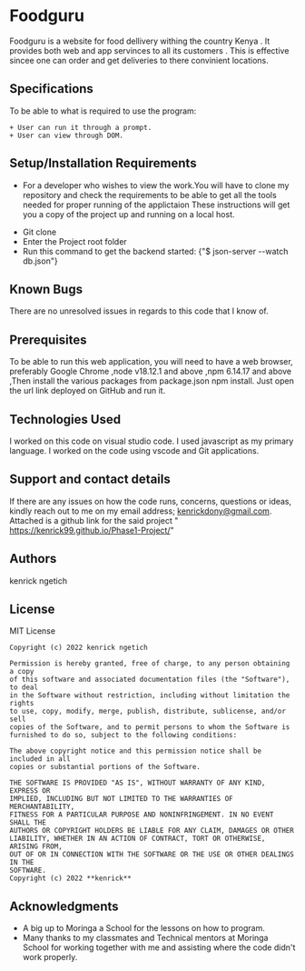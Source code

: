 # Foodguru

Foodguru is a website for food dellivery withing the country Kenya . It provides both web and app servinces to all its customers . This is effective sincee one can order and get deliveries to there convinient locations.
## Specifications
To be able to
what is required to use the program:
```
+ User can run it through a prompt.
+ User can view through DOM.

```
## Setup/Installation Requirements
* For a developer who wishes to view the work.You will have to clone my repository and check the requirements to be able to get all the tools needed for proper running of the applictaion 
These instructions will get you a copy of the project up and running on a local host.
+ Git clone 
+ Enter the Project root folder 
+ Run this command to get the backend started: {"$ json-server --watch db.json"}


## Known Bugs
There are no unresolved issues in regards to this code that I know of.

## Prerequisites
To be able to run this web application, you will need to have a web browser, preferably Google Chrome ,node v18.12.1 and above ,npm 6.14.17 and above ,Then install the various packages from package.json npm install.
Just open the url link deployed on GitHub and run it.


## Technologies Used
I worked on this code on visual studio code. I used javascript as my primary language. I worked on  the code using vscode and Git applications.

## Support and contact details
If there are any issues on how the code runs, concerns, questions or ideas, kindly reach out to me on my email address; 
kenrickdony@gmail.com.
Attached is a github link for the said project " https://kenrick99.github.io/Phase1-Project/"

## Authors

kenrick ngetich
## License
MIT License
```
Copyright (c) 2022 kenrick ngetich

Permission is hereby granted, free of charge, to any person obtaining a copy
of this software and associated documentation files (the "Software"), to deal
in the Software without restriction, including without limitation the rights
to use, copy, modify, merge, publish, distribute, sublicense, and/or sell
copies of the Software, and to permit persons to whom the Software is
furnished to do so, subject to the following conditions:

The above copyright notice and this permission notice shall be included in all
copies or substantial portions of the Software.

THE SOFTWARE IS PROVIDED "AS IS", WITHOUT WARRANTY OF ANY KIND, EXPRESS OR
IMPLIED, INCLUDING BUT NOT LIMITED TO THE WARRANTIES OF MERCHANTABILITY,
FITNESS FOR A PARTICULAR PURPOSE AND NONINFRINGEMENT. IN NO EVENT SHALL THE
AUTHORS OR COPYRIGHT HOLDERS BE LIABLE FOR ANY CLAIM, DAMAGES OR OTHER
LIABILITY, WHETHER IN AN ACTION OF CONTRACT, TORT OR OTHERWISE, ARISING FROM,
OUT OF OR IN CONNECTION WITH THE SOFTWARE OR THE USE OR OTHER DEALINGS IN THE
SOFTWARE.
Copyright (c) 2022 **kenrick**
```
## Acknowledgments

* A big up to Moringa a School for the lessons on how to program.
* Many thanks to my classmates and Technical mentors at Moringa School for working together 
   with me and assisting where the code didn't work properly.
